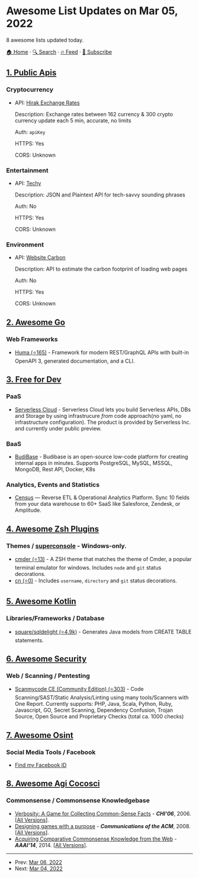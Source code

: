 # Awesome List Updates on Mar 05, 2022

8 awesome lists updated today.

[🏠 Home](/README.md) · [🔍 Search](https://www.trackawesomelist.com/search/) · [🔥 Feed](https://www.trackawesomelist.com/rss.xml) · [📮 Subscribe](https://trackawesomelist.us17.list-manage.com/subscribe?u=d2f0117aa829c83a63ec63c2f&id=36a103854c)



## [1. Public Apis](/content/public-apis/public-apis/README.md)

### Cryptocurrency

- API: [Hirak Exchange Rates](https://rates.hirak.site/)

  Description: Exchange rates between 162 currency & 300 crypto currency update each 5 min, accurate, no limits

  Auth: `apiKey`

  HTTPS: Yes

  CORS: Unknown



### Entertainment

- API: [Techy](https://techy-api.vercel.app/)

  Description: JSON and Plaintext API for tech-savvy sounding phrases

  Auth: No

  HTTPS: Yes

  CORS: Unknown



### Environment

- API: [Website Carbon](https://api.websitecarbon.com/)

  Description: API to estimate the carbon footprint of loading web pages

  Auth: No

  HTTPS: Yes

  CORS: Unknown



## [2. Awesome Go](/content/avelino/awesome-go/README.md)

### Web Frameworks

*   [Huma (⭐165)](https://github.com/danielgtaylor/huma/) - Framework for modern REST/GraphQL APIs with built-in OpenAPI 3, generated documentation, and a CLI.

## [3. Free for Dev](/content/ripienaar/free-for-dev/README.md)

### PaaS

*   [Serverless Cloud](https://www.serverless.com/cloud) - Serverless Cloud lets you build Serverless APIs, DBs and Storage by using infrastrucure *from* code approach(no yaml, no infrastructure configuration). The product is provided by Serverless Inc. and currently under public preview.

### BaaS

*   [BudiBase](https://budibase.com/) - Budibase is an open-source low-code platform for creating internal apps in minutes. Supports PostgreSQL, MySQL, MSSQL, MongoDB, Rest API, Docker, K8s

### Analytics, Events and Statistics

*   [Census](https://www.getcensus.com/) — Reverse ETL & Operational Analytics Platform. Sync 10 fields from your data warehouse to 60+ SaaS like Salesforce, Zendesk, or Amplitude.

## [4. Awesome Zsh Plugins](/content/unixorn/awesome-zsh-plugins/README.md)

### Themes / [superconsole](https://github.com/alexchmykhalo/superconsole)   \- Windows-only.

*   [cmder (⭐13)](https://github.com/potasiyam/cmder-zsh-theme) - A ZSH theme that matches the theme of Cmder, a popular terminal emulator for windows. Includes `node` and `git` status decorations.
*   [cn (⭐0)](https://github.com/shinqcn/cn-zsh/) - Includes `username`, `directory` and `git` status decorations.

## [5. Awesome Kotlin](/content/KotlinBy/awesome-kotlin/README.md)

### Libraries/Frameworks / Database

*   [square/sqldelight (⭐4.9k)](https://github.com/square/sqldelight) - Generates Java models from CREATE TABLE statements.

## [6. Awesome Security](/content/sbilly/awesome-security/README.md)

### Web / Scanning / Pentesting

*   [Scanmycode CE (Community Edition) (⭐303)](https://github.com/marcinguy/scanmycode-ce) - Code Scanning/SAST/Static Analysis/Linting using many tools/Scanners with One Report. Currently supports: PHP, Java, Scala, Python, Ruby, Javascript, GO, Secret Scanning, Dependency Confusion, Trojan Source, Open Source and Proprietary Checks (total ca. 1000 checks)

## [7. Awesome Osint](/content/jivoi/awesome-osint/README.md)

### Social Media Tools / Facebook

*   [Find my Facebook ID](https://randomtools.io)

## [8. Awesome Agi Cocosci](/content/YuzheSHI/awesome-agi-cocosci/README.md)

### Commonsense / Commonsense Knowledgebase

*   [Verbosity: A Game for Collecting Common-Sense Facts](http://www.aladdin.cs.cmu.edu/papers/pdfs/y2006/verbosity.pdf) - ***CHI'06***, 2006. \[[All Versions](https://scholar.google.com/scholar?cluster=7793704394155465847\&hl=en\&as_sdt=0,5)].
*   [Designing games with a purpose](https://dl.acm.org/doi/fullHtml/10.1145/1378704.1378719) - ***Communications of the ACM***, 2008. \[[All Versions](https://scholar.google.com/scholar?cluster=18332117920150730595\&hl=en\&as_sdt=2005\&sciodt=0,5)].
*   [Acquiring Comparative Commonsense Knowledge from the Web](https://people.mpi-inf.mpg.de/\~ntandon/papers/aaai-2014-tandon.pdf) - ***AAAI'14***, 2014. \[[All Versions](https://scholar.google.com/scholar?cluster=16641273554706459553\&hl=en\&as_sdt=0,5)].

---

- Prev: [Mar 06, 2022](/content/2022/03/06/README.md)
- Next: [Mar 04, 2022](/content/2022/03/04/README.md)